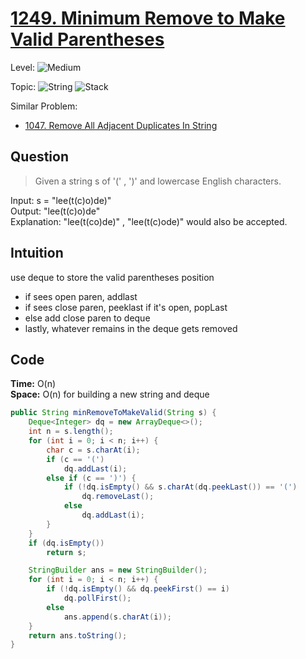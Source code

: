 # [1249. Minimum Remove to Make Valid Parentheses](https://leetcode.com/problems/minimum-remove-to-make-valid-parentheses/)

Level: ![Medium](https://img.shields.io/badge/-Medium-ff8000)

Topic: ![String](https://img.shields.io/badge/-String-4da6ff) ![Stack](https://img.shields.io/badge/-Stack-3399ff)

Similar Problem:

- [1047. Remove All Adjacent Duplicates In String](1047.md)

## Question

> Given a string s of '(' , ')' and lowercase English characters.

Input: s = "lee(t(c)o)de)"\
Output: "lee(t(c)o)de"\
Explanation: "lee(t(co)de)" , "lee(t(c)ode)" would also be accepted.

## Intuition

use deque to store the valid parentheses position

- if sees open paren, addlast
- if sees close paren, peeklast if it's open, popLast
- else add close paren to deque
- lastly, whatever remains in the deque gets removed

## Code

**Time:** O(n)\
**Space:** O(n) for building a new string and deque

```java
public String minRemoveToMakeValid(String s) {
    Deque<Integer> dq = new ArrayDeque<>();
    int n = s.length();
    for (int i = 0; i < n; i++) {
        char c = s.charAt(i);
        if (c == '(')
            dq.addLast(i);
        else if (c == ')') {
            if (!dq.isEmpty() && s.charAt(dq.peekLast()) == '(')
                dq.removeLast();
            else
                dq.addLast(i);
        }
    }
    if (dq.isEmpty())
        return s;

    StringBuilder ans = new StringBuilder();
    for (int i = 0; i < n; i++) {
        if (!dq.isEmpty() && dq.peekFirst() == i)
            dq.pollFirst();
        else
            ans.append(s.charAt(i));
    }
    return ans.toString();
}
```
